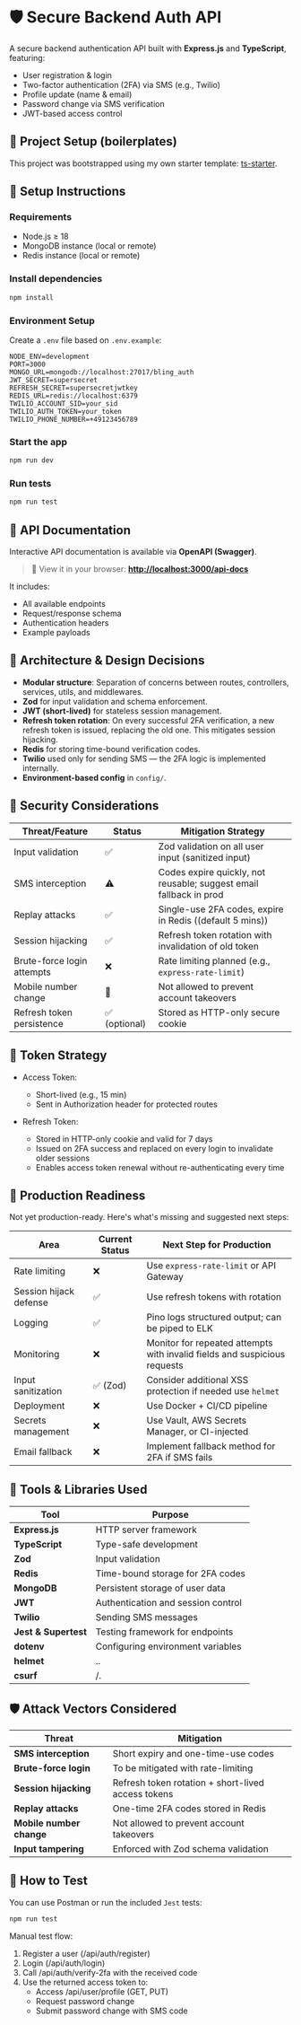 # 🛡️ Secure Backend Auth API

A secure backend authentication API built with **Express.js** and **TypeScript**, featuring:

- User registration & login
- Two-factor authentication (2FA) via SMS (e.g., Twilio)
- Profile update (name & email)
- Password change via SMS verification
- JWT-based access control

## 🔧 Project Setup (boilerplates)

This project was bootstrapped using my own starter template: [ts-starter](https://github.com/nosregor/ts-starter).

## 🚀 Setup Instructions

### Requirements

- Node.js ≥ 18
- MongoDB instance (local or remote)
- Redis instance (local or remote)

### Install dependencies

```bash
npm install
```

### Environment Setup

Create a `.env` file based on `.env.example`:

```env
NODE_ENV=development
PORT=3000
MONGO_URL=mongodb://localhost:27017/bling_auth
JWT_SECRET=supersecret
REFRESH_SECRET=supersecretjwtkey
REDIS_URL=redis://localhost:6379
TWILIO_ACCOUNT_SID=your_sid
TWILIO_AUTH_TOKEN=your_token
TWILIO_PHONE_NUMBER=+49123456789
```

### Start the app

```bash
npm run dev
```

### Run tests

```bash
npm run test
```

## 📘 API Documentation

Interactive API documentation is available via **OpenAPI (Swagger)**.

> 🧪 View it in your browser:
> **[http://localhost:3000/api-docs](http://localhost:3000/api-docs)**

It includes:

- All available endpoints
- Request/response schema
- Authentication headers
- Example payloads

## 🧠 Architecture & Design Decisions

- **Modular structure**: Separation of concerns between routes, controllers, services, utils, and middlewares.
- **Zod** for input validation and schema enforcement.
- **JWT (short-lived)** for stateless session management.
- **Refresh token rotation**: On every successful 2FA verification, a new refresh token is issued, replacing the old one. This mitigates session hijacking.
- **Redis** for storing time-bound verification codes.
- **Twilio** used only for sending SMS — the 2FA logic is implemented internally.
- **Environment-based config** in `config/`.

## 🔐 Security Considerations

| Threat/Feature             | Status        | Mitigation Strategy                                                |
| -------------------------- | ------------- | ------------------------------------------------------------------ |
| Input validation           | ✅            | Zod validation on all user input (sanitized input)                 |
| SMS interception           | ⚠️            | Codes expire quickly, not reusable; suggest email fallback in prod |
| Replay attacks             | ✅            | Single-use 2FA codes, expire in Redis ((default 5 mins))           |
| Session hijacking          | ✅            | Refresh token rotation with invalidation of old token              |
| Brute-force login attempts | ❌            | Rate limiting planned (e.g., `express-rate-limit`)                 |
| Mobile number change       | 🚫            | Not allowed to prevent account takeovers                           |
| Refresh token persistence  | ✅ (optional) | Stored as HTTP-only secure cookie                                  |

## 🔄 Token Strategy

- Access Token:

  - Short-lived (e.g., 15 min)
  - Sent in Authorization header for protected routes

- Refresh Token:
  - Stored in HTTP-only cookie and valid for 7 days
  - Issued on 2FA success and replaced on every login to invalidate older sessions
  - Enables access token renewal without re-authenticating every time

## 🚧 Production Readiness

Not yet production-ready. Here's what's missing and suggested next steps:

| Area                   | Current Status | Next Step for Production                                                  |
| ---------------------- | -------------- | ------------------------------------------------------------------------- |
| Rate limiting          | ❌             | Use `express-rate-limit` or API Gateway                                   |
| Session hijack defense | ✅             | Use refresh tokens with rotation                                          |
| Logging                | ✅             | Pino logs structured output; can be piped to ELK                          |
| Monitoring             | ❌             | Monitor for repeated attempts with invalid fields and suspicious requests |
| Input sanitization     | ✅ (Zod)       | Consider additional XSS protection if needed use `helmet`                 |
| Deployment             | ❌             | Use Docker + CI/CD pipeline                                               |
| Secrets management     | ❌             | Use Vault, AWS Secrets Manager, or CI-injected                            |
| Email fallback         | ❌             | Implement fallback method for 2FA if SMS fails                            |

## 🧰 Tools & Libraries Used

| Tool                 | Purpose                            |
| -------------------- | ---------------------------------- |
| **Express.js**       | HTTP server framework              |
| **TypeScript**       | Type-safe development              |
| **Zod**              | Input validation                   |
| **Redis**            | Time-bound storage for 2FA codes   |
| **MongoDB**          | Persistent storage of user data    |
| **JWT**              | Authentication and session control |
| **Twilio**           | Sending SMS messages               |
| **Jest & Supertest** | Testing framework for endpoints    |
| **dotenv**           | Configuring environment variables  |
| **helmet**           | ..                                 |
| **csurf**            | /.                                 |

## 🛡️ Attack Vectors Considered

| Threat                   | Mitigation                                         |
| ------------------------ | -------------------------------------------------- |
| **SMS interception**     | Short expiry and one-time-use codes                |
| **Brute-force login**    | To be mitigated with rate-limiting                 |
| **Session hijacking**    | Refresh token rotation + short-lived access tokens |
| **Replay attacks**       | One-time 2FA codes stored in Redis                 |
| **Mobile number change** | Not allowed to prevent account takeovers           |
| **Input tampering**      | Enforced with Zod schema validation                |

## 🧪 How to Test

You can use Postman or run the included `Jest` tests:

```bash
npm run test
```

Manual test flow:

1. Register a user (/api/auth/register)
2. Login (/api/auth/login)
3. Call /api/auth/verify-2fa with the received code
4. Use the returned access token to:
   - Access /api/user/profile (GET, PUT)
   - Request password change
   - Submit password change with SMS code
